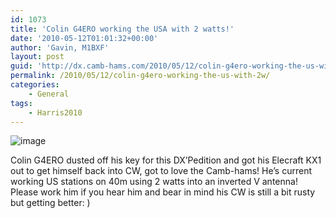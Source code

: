 ```yaml
---
id: 1073
title: 'Colin G4ERO working the USA with 2 watts!'
date: '2010-05-12T01:01:32+00:00'
author: 'Gavin, M1BXF'
layout: post
guid: 'http://dx.camb-hams.com/2010/05/12/colin-g4ero-working-the-us-with-2w/'
permalink: /2010/05/12/colin-g4ero-working-the-us-with-2w/
categories:
    - General
tags:
    - Harris2010
---
```


![image](http://dx.camb-hams.com/wp-content/uploads/2010/05/wpid-2010-05-12-01.50.19.jpg)

Colin G4ERO dusted off his key for this DX’Pedition and got his Elecraft KX1 out to get himself back into CW, got to love the Camb-hams! He’s current working US stations on 40m using 2 watts into an inverted V antenna! Please work him if you hear him and bear in mind his CW is still a bit rusty but getting better: )